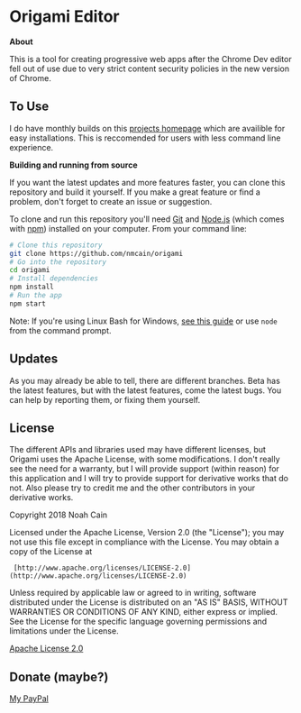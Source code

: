 # Origami Editor

**About**

This is a tool for creating progressive web apps after the Chrome Dev editor fell out of use 
due to very strict content security policies in the new version of Chrome.


## To Use

I do have monthly builds on this [projects homepage](https://nmcain.github.io/origami) which are availible for easy installations.
This is reccomended for users with less command line experience.

**Building and running from source**

If you want the latest updates and more features faster, you can clone this repository and build it yourself. If you make a great feature or find a problem, don't forget to create an issue or suggestion. 

To clone and run this repository you'll need [Git](https://git-scm.com) and [Node.js](https://nodejs.org/en/download/) (which comes with [npm](http://npmjs.com)) installed on your computer. From your command line:

```bash
# Clone this repository
git clone https://github.com/nmcain/origami
# Go into the repository
cd origami
# Install dependencies
npm install
# Run the app
npm start
```

Note: If you're using Linux Bash for Windows, [see this guide](https://www.howtogeek.com/261575/how-to-run-graphical-linux-desktop-applications-from-windows-10s-bash-shell/) or use `node` from the command prompt.

## Updates

As you may already be able to tell, there are different branches. Beta has the latest features, but with the latest features, come the latest bugs. You can help by reporting them, or fixing them yourself.

## License

The different APIs and libraries used may have different licenses, but Origami uses the Apache License, with some modifications.
I don't really see the need for a warranty, but I will provide support (within reason) for this application and I will try to provide support for derivative works that do not. Also please try to credit me and the other contributors in your derivative works.

 Copyright 2018 Noah Cain

   Licensed under the Apache License, Version 2.0 (the "License");
   you may not use this file except in compliance with the License.
   You may obtain a copy of the License at

     [http://www.apache.org/licenses/LICENSE-2.0](http://www.apache.org/licenses/LICENSE-2.0)

   Unless required by applicable law or agreed to in writing, software
   distributed under the License is distributed on an "AS IS" BASIS,
   WITHOUT WARRANTIES OR CONDITIONS OF ANY KIND, either express or implied.
   See the License for the specific language governing permissions and
   limitations under the License.


[Apache License 2.0](LICENSE.md)

## Donate (maybe?)

[My PayPal](paypal.me/nmcain05)

